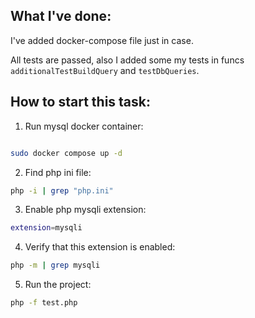 ## What I've done:

I've added docker-compose file just in case.

All tests are passed, also I added some my tests in funcs `additionalTestBuildQuery` and 
`testDbQueries`.

## How to start this task:

1. Run mysql docker container:

```bash

sudo docker compose up -d

```
2. Find php ini file:

```bash
php -i | grep "php.ini"
```

3. Enable php mysqli extension:

```bash
extension=mysqli
```

4. Verify that this extension is enabled:

```bash
php -m | grep mysqli
```

5. Run the project:

```bash
php -f test.php
```